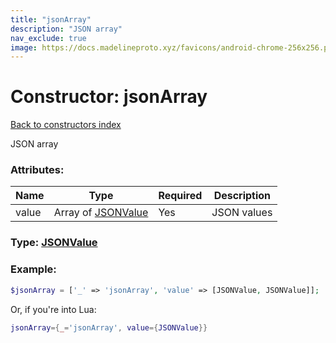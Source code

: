 ```yaml
---
title: "jsonArray"
description: "JSON array"
nav_exclude: true
image: https://docs.madelineproto.xyz/favicons/android-chrome-256x256.png
---
```

# Constructor: jsonArray  
[Back to constructors index](index.md)



JSON array

### Attributes:

| Name     |    Type       | Required | Description |
|----------|---------------|----------|-------------|
|value|Array of [JSONValue](../types/JSONValue.md) | Yes|JSON values|



### Type: [JSONValue](../types/JSONValue.md)


### Example:

```php
$jsonArray = ['_' => 'jsonArray', 'value' => [JSONValue, JSONValue]];
```  


Or, if you're into Lua:

```lua
jsonArray={_='jsonArray', value={JSONValue}}

```


